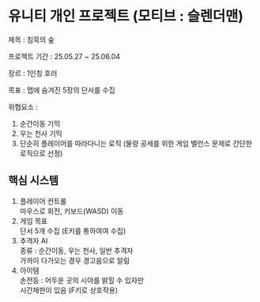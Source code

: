 # 유니티 개인 프로젝트 (모티브 : 슬렌더맨)
제목 : 침묵의 숲<br/>

프로젝트 기간 : 25.05.27 ~ 25.06.04<br/>

장르 : 1인칭 호러<br/>

목표 : 맵에 숨겨진 5장의 단서를 수집<br/>

위협요소 :
1. 순간이동 기믹
2. 우는 천사 기믹
3. 단순히 플레이어를 따라다니는 로직 (물량 공세를 위한 게임 밸런스 문제로 간단한 로직으로 선정)

## 핵심 시스템
1. 플레이어 컨트롤<br/> 
   마우스로 회전, 키보드(WASD) 이동
2. 게임 목표<br/>
   단서 5개 수집 (E키를 통하여여 수집)
3. 추격자 AI<br/>
   종류 : 순간이동, 우는 천사, 일반 추격자<br/> 
   가까이 다가오는 경우 경고음으로 알림
4. 아이템<br/>
   손전등 : 어두운 곳의 시야를 밝힐 수 있자만<br/> 시간제한이 있음 (F키로 상호작용) 